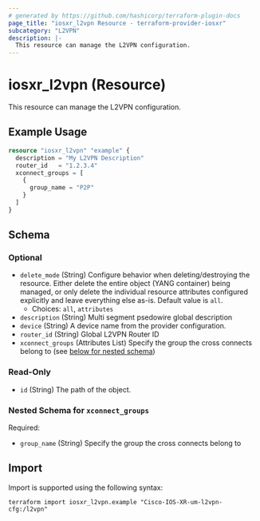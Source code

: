 ```yaml
---
# generated by https://github.com/hashicorp/terraform-plugin-docs
page_title: "iosxr_l2vpn Resource - terraform-provider-iosxr"
subcategory: "L2VPN"
description: |-
  This resource can manage the L2VPN configuration.
---
```


# iosxr_l2vpn (Resource)

This resource can manage the L2VPN configuration.

## Example Usage

```terraform
resource "iosxr_l2vpn" "example" {
  description = "My L2VPN Description"
  router_id   = "1.2.3.4"
  xconnect_groups = [
    {
      group_name = "P2P"
    }
  ]
}
```

<!-- schema generated by tfplugindocs -->
## Schema

### Optional

- `delete_mode` (String) Configure behavior when deleting/destroying the resource. Either delete the entire object (YANG container) being managed, or only delete the individual resource attributes configured explicitly and leave everything else as-is. Default value is `all`.
  - Choices: `all`, `attributes`
- `description` (String) Multi segment psedowire global description
- `device` (String) A device name from the provider configuration.
- `router_id` (String) Global L2VPN Router ID
- `xconnect_groups` (Attributes List) Specify the group the cross connects belong to (see [below for nested schema](#nestedatt--xconnect_groups))

### Read-Only

- `id` (String) The path of the object.

<a id="nestedatt--xconnect_groups"></a>
### Nested Schema for `xconnect_groups`

Required:

- `group_name` (String) Specify the group the cross connects belong to

## Import

Import is supported using the following syntax:

```shell
terraform import iosxr_l2vpn.example "Cisco-IOS-XR-um-l2vpn-cfg:/l2vpn"
```
